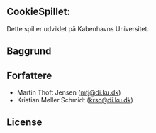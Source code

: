CookieSpillet: 
--------------------------------------------------------
Dette spil er udviklet på Københavns Universitet. 

Baggrund
--------

Forfattere
----------
 - Martin Thoft Jensen (mtj@di.ku.dk)
 - Kristian Møller Schmidt (krsc@di.ku.dk)

License
-------
